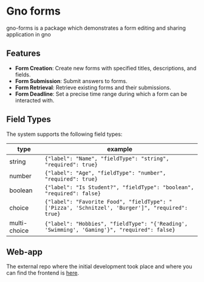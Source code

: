 # Gno forms

gno-forms is a package which demonstrates a form editing and sharing application in gno

## Features
- **Form Creation**: Create new forms with specified titles, descriptions, and fields.
- **Form Submission**: Submit answers to forms.
- **Form Retrieval**: Retrieve existing forms and their submissions.
- **Form Deadline**: Set a precise time range during which a form can be interacted with.

## Field Types
The system supports the following field types:

| type         | example                                                                                         |
|--------------|-------------------------------------------------------------------------------------------------|
| string       | `{"label": "Name", "fieldType": "string", "required": true}`                                    |
| number       | `{"label": "Age", "fieldType": "number", "required": true}`                                     |
| boolean      | `{"label": "Is Student?", "fieldType": "boolean", "required": false}`                           |
| choice       | `{"label": "Favorite Food", "fieldType": "['Pizza', 'Schnitzel', 'Burger']", "required": true}` |
| multi-choice | `{"label": "Hobbies", "fieldType": "{'Reading', 'Swimming', 'Gaming'}", "required": false}`     |

## Web-app

The external repo where the initial development took place and where you can find the frontend is [here](https://github.com/agherasie/gno-forms). 
